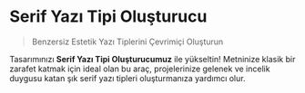 # Serif Yazı Tipi Oluşturucu

> Benzersiz Estetik Yazı Tiplerini Çevrimiçi Oluşturun

Tasarımınızı **Serif Yazı Tipi Oluşturucumuz** ile yükseltin! Metninize klasik bir zarafet katmak için ideal olan bu araç, projelerinize gelenek ve incelik duygusu katan şık serif yazı tipleri oluşturmanıza yardımcı olur.